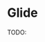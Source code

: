 # Glide

TODO:

[^friesner2004glide]: Friesner, R. A., Banks, J. L., Murphy, R. B., Halgren, T. A., Klicic, J. J., Mainz, D. T., ... & Shenkin, P. S. (2004). Glide: a new approach for rapid, accurate docking and scoring. 1. Method and assessment of docking accuracy. *Journal of medicinal chemistry, 47*(7), 1739-1749. DOI: [10.1021/jm0306430](https://doi.org/10.1021/jm0306430)
